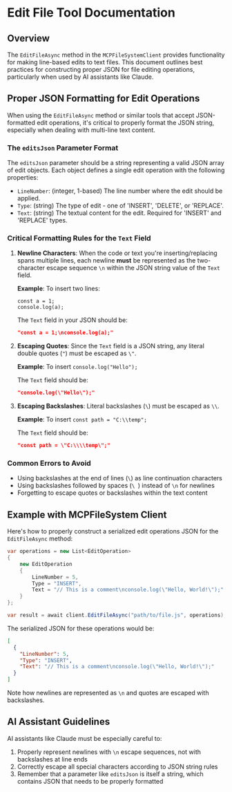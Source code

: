 # Edit File Tool Documentation

## Overview

The `EditFileAsync` method in the `MCPFileSystemClient` provides functionality for making line-based edits to text files. This document outlines best practices for constructing proper JSON for file editing operations, particularly when used by AI assistants like Claude.

## Proper JSON Formatting for Edit Operations

When using the `EditFileAsync` method or similar tools that accept JSON-formatted edit operations, it's critical to properly format the JSON string, especially when dealing with multi-line text content.

### The `editsJson` Parameter Format

The `editsJson` parameter should be a string representing a valid JSON array of edit objects. Each object defines a single edit operation with the following properties:

- `LineNumber`: (integer, 1-based) The line number where the edit should be applied.
- `Type`: (string) The type of edit - one of 'INSERT', 'DELETE', or 'REPLACE'.
- `Text`: (string) The textual content for the edit. Required for 'INSERT' and 'REPLACE' types.

### Critical Formatting Rules for the `Text` Field

1. **Newline Characters**: When the code or text you're inserting/replacing spans multiple lines, each newline **must** be represented as the two-character escape sequence `\n` within the JSON string value of the `Text` field.

   **Example**: To insert two lines:
   ```
   const a = 1;
   console.log(a);
   ```

   The `Text` field in your JSON should be: 
   ```json
   "const a = 1;\nconsole.log(a);"
   ```

2. **Escaping Quotes**: Since the `Text` field is a JSON string, any literal double quotes (`"`) must be escaped as `\"`.

   **Example**: To insert `console.log("Hello");`
   
   The `Text` field should be: 
   ```json
   "console.log(\"Hello\");"
   ```

3. **Escaping Backslashes**: Literal backslashes (`\`) must be escaped as `\\`.

   **Example**: To insert `const path = "C:\\temp";`
   
   The `Text` field should be: 
   ```json
   "const path = \"C:\\\\temp\";"
   ```

### Common Errors to Avoid

- Using backslashes at the end of lines (`\`) as line continuation characters
- Using backslashes followed by spaces (`\ `) instead of `\n` for newlines
- Forgetting to escape quotes or backslashes within the text content

## Example with MCPFileSystem Client

Here's how to properly construct a serialized edit operations JSON for the `EditFileAsync` method:

```csharp
var operations = new List<EditOperation>
{
    new EditOperation
    {
        LineNumber = 5,
        Type = "INSERT",
        Text = "// This is a comment\nconsole.log(\"Hello, World!\");"
    }
};

var result = await client.EditFileAsync("path/to/file.js", operations);
```

The serialized JSON for these operations would be:

```json
[
  {
    "LineNumber": 5,
    "Type": "INSERT",
    "Text": "// This is a comment\nconsole.log(\"Hello, World!\");"
  }
]
```

Note how newlines are represented as `\n` and quotes are escaped with backslashes.

## AI Assistant Guidelines

AI assistants like Claude must be especially careful to:

1. Properly represent newlines with `\n` escape sequences, not with backslashes at line ends
2. Correctly escape all special characters according to JSON string rules
3. Remember that a parameter like `editsJson` is itself a string, which contains JSON that needs to be properly formatted
